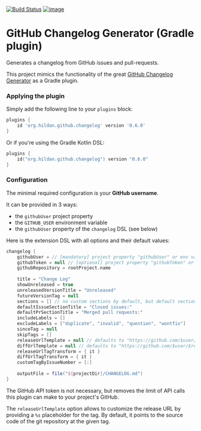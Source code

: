 [![Build Status](https://travis-ci.org/joffrey-bion/gradle-github-changelog.svg?branch=master)](https://travis-ci.org/joffrey-bion/gradle-github-changelog)
[![image](https://img.shields.io/maven-metadata/v/https/plugins.gradle.org/m2/org/hildan/github/changelog/org.hildan.github.changelog.gradle.plugin/maven-metadata.xml.svg?label=gradle)](https://plugins.gradle.org/plugin/org.hildan.github.changelog)

# GitHub Changelog Generator (Gradle plugin)

Generates a changelog from GitHub issues and pull-requests.

This project mimics the functionality of the great 
[GitHub Changelog Generator](https://github.com/github-changelog-generator/github-changelog-generator)
as a Gradle plugin.

### Applying the plugin

Simply add the following line to your `plugins` block:

```groovy
plugins {
    id 'org.hildan.github.changelog' version '0.6.0'
}
```

Or if you're using the Gradle Kotlin DSL:

```kotlin
plugins {
    id("org.hildan.github.changelog") version "0.6.0"
}
```

### Configuration

The minimal required configuration is your **GitHub username**.

It can be provided in 3 ways:
- the `githubUser` project property
- the `GITHUB_USER` environment variable
- the `githubUser` property of the `changelog` DSL (see below)

Here is the extension DSL with all options and their default values:

```groovy
changelog {
    githubUser = // [mandatory] project property "githubUser" or env variable "GITHUB_USER"
    githubToken = null // [optional] project property "githubToken" or env variable "GITHUB_TOKEN"
    githubRepository = rootProject.name
    
    title = "Change Log"
    showUnreleased = true
    unreleasedVersionTitle = "Unreleased"
    futureVersionTag = null
    sections = [] // no custom sections by default, but default sections are appended
    defaultIssueSectionTitle = "Closed issues:"
    defaultPrSectionTitle = "Merged pull requests:"
    includeLabels = []
    excludeLabels = ["duplicate", "invalid", "question", "wontfix"]
    sinceTag = null
    skipTags = []
    releaseUrlTemplate = null // defaults to "https://github.com/$user/$repo/tree/%s"
    diffUrlTemplate = null // defaults to "https://github.com/$user/$repo/compare/%s...%s"
    releaseUrlTagTransform = { it }
    diffUrlTagTransform = { it }
    customTagByIssueNumber = [:]
    
    outputFile = file("${projectDir}/CHANGELOG.md")
}
```

The GitHub API token is not necessary, but removes the limit of API calls this plugin can make to your project's GitHub.

The `releaseUrlTemplate` option allows to customize the release URL by providing a `%s` placeholder for the tag. 
By default, it points to the source code of the git repository at the given tag.
